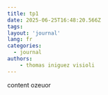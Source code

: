 ```yaml
---
title: tp1
date: 2025-06-25T16:48:20.566Z
tags:
layout: 'journal'
lang: fr
categories: 
  - journal
authors:
    - thomas iniguez visioli
---
```

content ozeuor